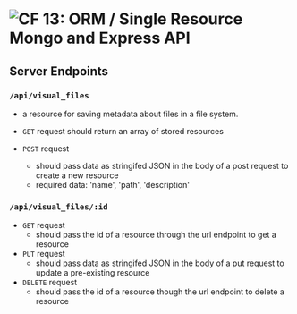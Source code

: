 ![CF](https://camo.githubusercontent.com/70edab54bba80edb7493cad3135e9606781cbb6b/687474703a2f2f692e696d6775722e636f6d2f377635415363382e706e67) 13: ORM / Single Resource Mongo and Express API
===

## Server Endpoints
### `/api/visual_files`
* a resource for saving metadata about files in a file system.
* `GET` request should return an array of stored resources

* `POST` request
  * should pass data as stringifed JSON in the body of a post request to create a new resource
  * required data: 'name', 'path', 'description'

### `/api/visual_files/:id`
* `GET` request
  * should pass the id of a resource through the url endpoint to get a resource
* `PUT` request
  * should pass data as stringifed JSON in the body of a put request to update a pre-existing resource
* `DELETE` request
  * should pass the id of a resource though the url endpoint to delete a resource
